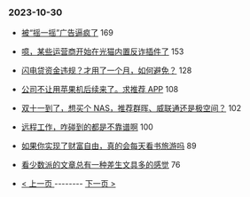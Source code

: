 ### 2023-10-30 
- [被“摇一摇”广告逼疯了](https://www.v2ex.com/t/986575) 169
- [噫，某些运营商开始在光猫内置反诈插件了](https://www.v2ex.com/t/986550) 153
- [闪电贷资金违规？才用了一个月，如何避免？](https://www.v2ex.com/t/986560) 128
- [公司不让用苹果机后续来了。求推荐 APP](https://www.v2ex.com/t/986506) 108
- [双十一到了，想买个 NAS，推荐群晖、威联通还是极空间？](https://www.v2ex.com/t/986583) 102
- [远程工作，咋碰到的都是不靠谱啊](https://www.v2ex.com/t/986618) 100
- [如果你实现了财富自由，真的会每天看书旅游吗](https://www.v2ex.com/t/986568) 89
- [看少数派的文章总有一种差生文具多的感觉](https://www.v2ex.com/t/986596) 76 

- [ < 上一页 ](https://github.com/able8/v2ex-hot-record/blob/master/2023-10-29.md) -------- [ 下一页 > ](https://github.com/able8/v2ex-hot-record/blob/master/2023-10-31.md)